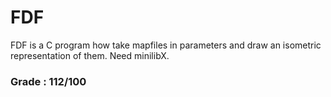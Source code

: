 # FDF

FDF is a C program how take mapfiles in parameters and draw an isometric representation of them. Need minilibX.


### Grade : 112/100
